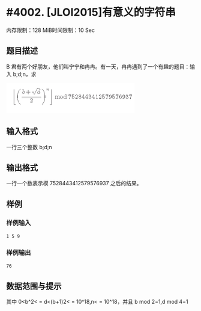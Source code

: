 # #4002. [JLOI2015]有意义的字符串

内存限制：128 MiB时间限制：10 Sec

## 题目描述

 B 君有两个好朋友，他们叫宁宁和冉冉。有一天，冉冉遇到了一个有趣的题目：输入 b;d;n，求

![](upload/201505/111(1).png)

## 输入格式

一行三个整数 b;d;n

## 输出格式

 一行一个数表示模 7528443412579576937 之后的结果。

## 样例

### 样例输入

    
    1 5 9
    

### 样例输出

    
    76
    

## 数据范围与提示

其中 0<b^2< = d<(b+1)2< = 10^18,n< = 10^18，并且 b mod 2=1,d mod 4=1
